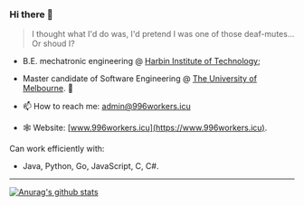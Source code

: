 ### Hi there 👋

> I thought what I'd do was, I'd pretend I was one of those deaf-mutes... Or shoud I?

- B.E. mechatronic engineering @ [Harbin Institute of Technology](http://www.hit.edu.cn);
- Master candidate of Software Engineering @ [The University of Melbourne](https://www.unimelb.edu.au). 🧙

- 📫 How to reach me: admin@996workers.icu
- 🕸 Website: [www.996workers.icu](https://www.996workers.icu).

Can work efficiently with:
- Java, Python, Go, JavaScript, C, C#.
---
[![Anurag's github stats](https://github-readme-stats.vercel.app/api?username=Blackmesa-Canteen&show_icons=true&count_private=true)](https://github.com/Blackmesa-Canteen)



